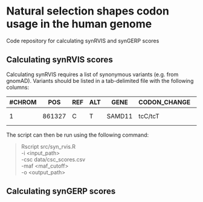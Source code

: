 # Natural selection shapes codon usage in the human genome
 Code repository for calculating synRVIS and synGERP scores

## Calculating synRVIS scores
Calculating synRVIS requires a list of synonymous variants (e.g. from gnomAD). Variants should be listed in a tab-delimited file with the following columns:  

| #CHROM  |   POS  | REF  | ALT |  GENE  | CODON_CHANGE | MAF |
| ------- | ------ | ---- | --- | ------ | ------------ | --- |
|1        | 861327 |   C  |  T  | SAMD11 |    tcC/tcT   |4.08180e-06


The script can then be run using the following command:
>Rscript src/syn_rvis.R \
>    -i \<input_path> \
>    -csc data/csc_scores.csv \
>    -maf \<maf_cutoff> \
>    -o \<output_path>


## Calculating synGERP scores
